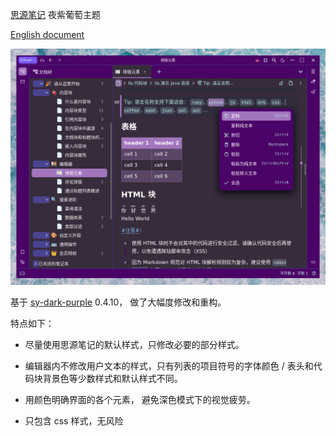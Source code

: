 [思源笔记](https://github.com/siyuan-note/siyuan) 夜紫葡萄主题

[English document](./README.md)

![avatar](preview.png)

基于 [sy-dark-purple](https://github.com/frostime/sy-dark-purple) 0.4.10， 做了大幅度修改和重构。

特点如下：

* 尽量使用思源笔记的默认样式，只修改必要的部分样式。

* 编辑器内不修改用户文本的样式，只有列表的项目符号的字体颜色 / 表头和代码块背景色等少数样式和默认样式不同。

* 用颜色明确界面的各个元素， 避免深色模式下的视觉疲劳。
  
* 只包含 css 样式，无风险